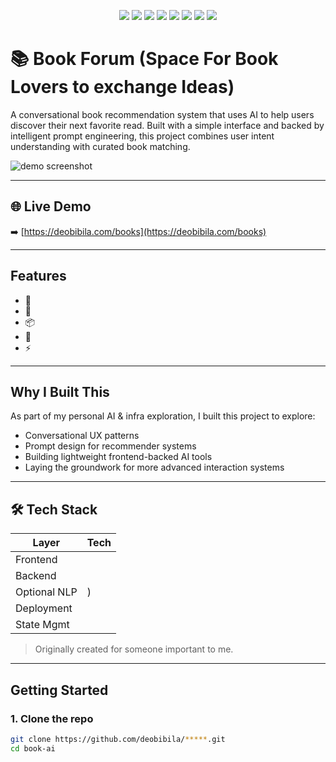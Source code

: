 <p align="center">
  <a href="https://github.com/deobibila/python-jupyter-book-recommendation"><img src="https://img.shields.io/github/stars/deobibila/python-jupyter-book-recommendation?style=flat-square" /></a>
  <a href="https://github.com/deobibila/python-jupyter-book-recommendation"><img src="https://img.shields.io/github/forks/deobibila/python-jupyter-book-recommendation?style=flat-square" /></a>
  <a href="https://github.com/deobibila/python-jupyter-book-recommendation/blob/main/LICENSE"><img src="https://img.shields.io/github/license/deobibila/python-jupyter-book-recommendation?style=flat-square" /></a>
  <a href="https://github.com/deobibila/python-jupyter-book-recommendation/actions"><img src="https://vercel.com/api/ping/deobibila/python-jupyter-book-recommendation" /></a>
  <a href="https://coveralls.io/github/deobibila/python-jupyter-book-recommendation"><img src="https://coveralls.io/repos/github/deobibila/python-jupyter-book-recommendation/badge.svg?branch=main" /></a>
  <img src="https://img.shields.io/github/last-commit/deobibila/python-jupyter-book-recommendation?style=flat-square" />
  <a href="https://github.com/deobibila/python-jupyter-book-recommendation/issues"><img src="https://img.shields.io/github/issues/deobibila/python-jupyter-book-recommendation?style=flat-square" /></a>
  <a href="https://github.com/deobibila/python-jupyter-book-recommendation/issues"><img src="https://img.shields.io/github/issues-closed/deobibila/python-jupyter-book-recommendation?style=flat-square" /></a>
</p>

# 📚 Book Forum (Space For Book Lovers to exchange Ideas)

A conversational book recommendation system that uses AI to help users discover their next favorite read. Built with a simple interface and backed by intelligent prompt engineering, this project combines user intent understanding with curated book matching.

![demo screenshot](./public/book-demo.png)

---

## 🌐 Live Demo

➡️ [https://deobibila.com/books](https://deobibila.com/books)

---

##  Features

- 💬 
- 📖 
- 📦 
- 🧰 
- ⚡️ 

---

##  Why I Built This

As part of my personal AI & infra exploration, I built this project to explore:

- Conversational UX patterns
- Prompt design for recommender systems
- Building lightweight frontend-backed AI tools
- Laying the groundwork for more advanced interaction systems

---

## 🛠 Tech Stack

| Layer | Tech |
|-------|------|
| Frontend |  |
| Backend |  |
| Optional NLP | ) |
| Deployment |  |
| State Mgmt |  |

> Originally created for someone important to me.

---

##  Getting Started

### 1. Clone the repo

```bash
git clone https://github.com/deobibila/*****.git
cd book-ai
